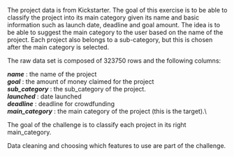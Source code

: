 The project data is from Kickstarter. The goal of this exercise is to be able to classify the project into its main category given its name and basic information such as launch date, deadline and goal amount. The idea is to be able to suggest the main category to the user based on the name of the project. Each project also belongs to a sub-category, but this is chosen after the main category is selected.

The raw data set is composed of 323750 rows and the following columns:

***name***  : the name of the project\
***goal*** : the amount of money claimed for the project\
***sub_category*** : the sub_category of the project. \
***launched*** : date launched\
***deadline*** : deadline for crowdfunding\
***main_category*** : the main category of the project (this is the target).\


The goal of the challenge is to classify each project in its right main_category.


Data cleaning and choosing which features to use are part of the challenge. 

